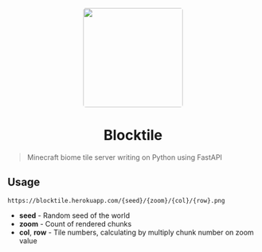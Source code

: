 <p  align="center"><a  href="https://github.com/rmdlv/blocktile"><img  src="https://i.imgur.com/2ehoNgV.png"  width="200px"  style="display: inline-block; border-radius: 5px"></a></p>
<h1  align="center">Blocktile</h1>

> Minecraft biome tile server writing on Python using FastAPI
## Usage
```
https://blocktile.herokuapp.com/{seed}/{zoom}/{col}/{row}.png
```
- **seed** - Random seed of the world
- **zoom** - Count of rendered chunks
- **col**, **row** - Tile numbers, calculating by multiply chunk number on zoom value
